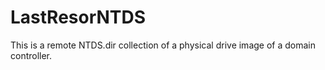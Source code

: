 # LastResorNTDS
This is a remote NTDS.dir collection of a physical drive image of a domain controller.  
